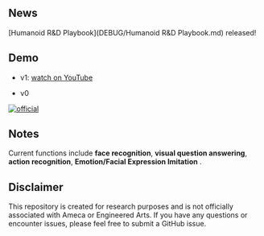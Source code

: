## News
[Humanoid R&D Playbook](DEBUG/Humanoid R&D Playbook.md) released!


## Demo


- v1: [watch on YouTube](https://www.youtube.com/watch?v=Iq49Nnn7sDk)

- v0

[![official](https://github.com/lipzh5/Ameca.github.io/assets/19634813/69bb3dc9-2145-4cf2-94dc-0a7ebc40e7d4)](https://www.youtube.com/watch?v=OUDPcn_7pts&t=2s)

## Notes
Current functions include **face recognition**, **visual question answering**, **action recognition**, **Emotion/Facial Expression Imitation** .

## Disclaimer
This repository is created for research purposes and is not officially associated with Ameca or Engineered Arts. If you have any questions or encounter issues, please feel free to submit a GitHub issue.

